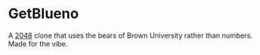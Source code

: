 # GetBlueno
A [2048](http://gabrielecirulli.github.io/2048/) clone that uses the bears of Brown University rather than numbers. Made for the vibe.
